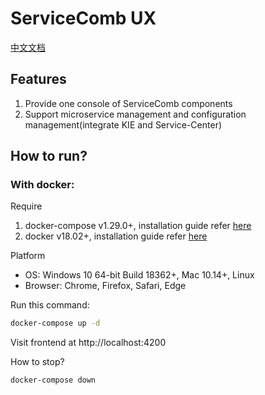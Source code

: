 # ServiceComb UX

[中文文档](/ux/README-ZH.md)

## Features

1. Provide one console of ServiceComb components
1. Support microservice management and configuration management(integrate KIE and Service-Center)

## How to run?
### With docker:

Require
1. docker-compose v1.29.0+, installation guide refer [here](https://docs.docker.com/compose/install/#install-compose)
1. docker v18.02+, installation guide refer [here](https://docs.docker.com/desktop/#download-and-install)

Platform
 - OS: Windows 10 64-bit Build 18362+, Mac 10.14+, Linux
 - Browser: Chrome, Firefox, Safari, Edge
 
Run this command:
```bash
docker-compose up -d
```

Visit frontend at http://localhost:4200

How to stop?
```bash
docker-compose down
```
